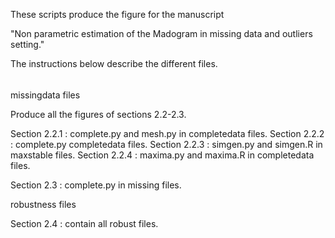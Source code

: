 These scripts produce the figure for the manuscript

"Non parametric estimation of the Madogram in missing data and outliers setting."

The instructions below describe the different files.

######

missingdata files

Produce all the figures of sections 2.2-2.3.

Section 2.2.1 : complete.py and mesh.py in completedata files.
Section 2.2.2 : complete.py completedata files.
Section 2.2.3 : simgen.py and simgen.R in maxstable files.
Section 2.2.4 : maxima.py and maxima.R in completedata files.

Section 2.3 : complete.py in missing files.

robustness files

Section 2.4 : contain all robust files.
